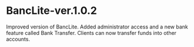# BancLite-ver.1.0.2
Improved version of BancLite. Added administrator access and a new bank feature called Bank Transfer. Clients can now transfer funds into other accounts.

